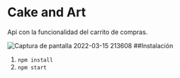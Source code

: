 # Cake and Art

Api con la funcionalidad del carrito de compras.

 ![Captura de pantalla 2022-03-15 213608](https://user-images.githubusercontent.com/84721313/158505493-67abce6b-7912-48e6-a38a-1eac4cc56892.png)
##Instalación

1. `npm install`
2. `npm start`

